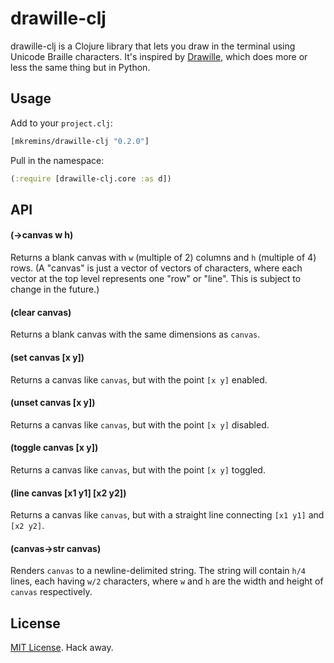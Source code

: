 # drawille-clj
drawille-clj is a Clojure library that lets you draw in the terminal using Unicode Braille characters. It's inspired by [Drawille](https://github.com/asciimoo/drawille), which does more or less the same thing but in Python.

## Usage
Add to your `project.clj`:

```clojure
[mkremins/drawille-clj "0.2.0"]
```

Pull in the namespace:

```clojure
(:require [drawille-clj.core :as d])
```

## API

#### (->canvas w h)
Returns a blank canvas with `w` (multiple of 2) columns and `h` (multiple of 4) rows. (A "canvas" is just a vector of vectors of characters, where each vector at the top level represents one "row" or "line". This is subject to change in the future.)

#### (clear canvas)
Returns a blank canvas with the same dimensions as `canvas`.

#### (set canvas [x y])
Returns a canvas like `canvas`, but with the point `[x y]` enabled.

#### (unset canvas [x y])
Returns a canvas like `canvas`, but with the point `[x y]` disabled.

#### (toggle canvas [x y])
Returns a canvas like `canvas`, but with the point `[x y]` toggled.

#### (line canvas [x1 y1] [x2 y2])
Returns a canvas like `canvas`, but with a straight line connecting `[x1 y1]` and `[x2 y2]`.

#### (canvas->str canvas)
Renders `canvas` to a newline-delimited string. The string will contain `h/4` lines, each having `w/2` characters, where `w` and `h` are the width and height of `canvas` respectively.

## License
[MIT License](http://opensource.org/licenses/MIT). Hack away.
